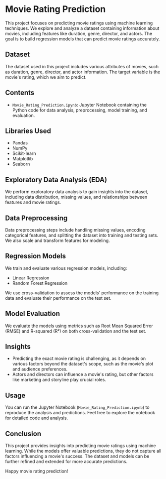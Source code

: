 # Movie Rating Prediction

This project focuses on predicting movie ratings using machine learning techniques. We explore and analyze a dataset containing information about movies, including features like duration, genre, director, and actors. The goal is to build regression models that can predict movie ratings accurately.

## Dataset

The dataset used in this project includes various attributes of movies, such as duration, genre, director, and actor information. The target variable is the movie's rating, which we aim to predict.

## Contents

- `Movie_Rating_Prediction.ipynb`: Jupyter Notebook containing the Python code for data analysis, preprocessing, model training, and evaluation.

## Libraries Used

- Pandas
- NumPy
- Scikit-learn
- Matplotlib
- Seaborn

## Exploratory Data Analysis (EDA)

We perform exploratory data analysis to gain insights into the dataset, including data distribution, missing values, and relationships between features and movie ratings.

## Data Preprocessing

Data preprocessing steps include handling missing values, encoding categorical features, and splitting the dataset into training and testing sets. We also scale and transform features for modeling.

## Regression Models

We train and evaluate various regression models, including:
- Linear Regression
- Random Forest Regression

We use cross-validation to assess the models' performance on the training data and evaluate their performance on the test set.

## Model Evaluation

We evaluate the models using metrics such as Root Mean Squared Error (RMSE) and R-squared (R²) on both cross-validation and the test set.

## Insights

- Predicting the exact movie rating is challenging, as it depends on various factors beyond the dataset's scope, such as the movie's plot and audience preferences.
- Actors and directors can influence a movie's rating, but other factors like marketing and storyline play crucial roles.

## Usage

You can run the Jupyter Notebook (`Movie_Rating_Prediction.ipynb`) to reproduce the analysis and predictions. Feel free to explore the notebook for detailed code and analysis.

## Conclusion

This project provides insights into predicting movie ratings using machine learning. While the models offer valuable predictions, they do not capture all factors influencing a movie's success. The dataset and models can be further refined and extended for more accurate predictions.

Happy movie rating prediction!
